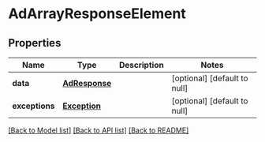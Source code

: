 # AdArrayResponseElement
## Properties

| Name | Type | Description | Notes |
|------------ | ------------- | ------------- | -------------|
| **data** | [**AdResponse**](AdResponse.md) |  | [optional] [default to null] |
| **exceptions** | [**Exception**](Exception.md) |  | [optional] [default to null] |

[[Back to Model list]](../README.md#documentation-for-models) [[Back to API list]](../README.md#documentation-for-api-endpoints) [[Back to README]](../README.md)


